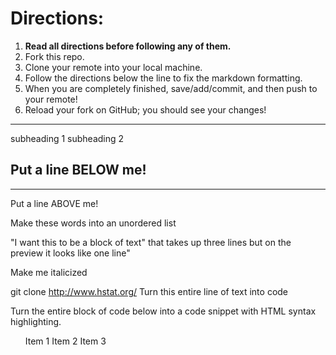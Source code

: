 # Directions:
1. **Read all directions before following any of them.**
2. Fork this repo.
2. Clone your remote into your local machine.
3. Follow the directions below the line to fix the markdown formatting.
4. When you are completely finished, save/add/commit, and then push to your remote!
5. Reload your fork on GitHub; you should see your changes!

---

subheading 1
subheading 2 

Put a line BELOW me!
------------------

------------------
Put a line ABOVE me!

Make
these
words
into
an
unordered
list

"I want this to be a block of text"
that takes up three lines but on
the preview it looks like one line"



Make me italicized

git clone http://www.hstat.org/
Turn this entire line of text into code

Turn the entire block of code below into a code snippet with HTML syntax highlighting.

<ol>
    </u>Item 1</u>
    </u>Item 2</u>
    </u>Item 3</u>
</ol>

